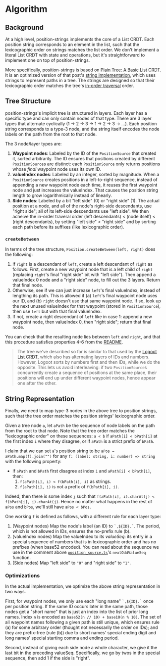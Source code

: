 # Algorithm

## Background

At a high level, position-strings implements the core of a List CRDT. Each position string corresponds to an element in the list, such that the lexicographic order on strings matches the list order. We don't implement a literal List CRDT with state and operations, but it's straightforward to implement one on top of position-strings.

More specifically, position-strings is based on [Plain Tree: A Basic List CRDT](https://mattweidner.com/2022/10/21/basic-list-crdt.html#a-basic-uniquely-dense-total-order). It is an optimized version of that post's [string implementation](https://mattweidner.com/2022/10/21/basic-list-crdt.html#intro-string-implementation), which uses strings to represent paths in a tree. The strings are designed so that their lexicographic order matches the tree's [in-order traversal](https://en.wikipedia.org/wiki/Tree_traversal#In-order,_LNR) order.

## Tree Structure

position-strings's implicit tree is structured in layers. Each layer has a specific type and can only contain nodes of that type. There are 3 layer types that alternate cyclically (1 -> 2 -> 3 -> 1 -> 2 -> 3 -> ...). Each position string corresponds to a type-3 node, and the string itself encodes the node labels on the path from the root to that node.

The 3 node/layer types are:

1. **Waypoint nodes**: Labeled by the ID of the `PositionSource` that created it, sorted arbitrarily. The ID ensures that positions created by different `PositionSource`s are distinct: each `PositionSource` only returns positions whose _final_ waypoint node uses its own ID.
2. **valueIndex nodes**: Labeled by an integer, sorted by magnitude. When a `PositionSource` creates positions in a left-to-right sequence, instead of appending a new waypoint node each time, it reuses the first waypoint node and just increases the valueIndex. That causes the position string length to grow logarithmically instead of linearly.
3. **Side nodes**: Labeled by a bit "left side" (0) or "right side" (1). The actual position at a node, and all of the node's right-side descendants, use "right side"; all of its left-side descendants use "left side". We then acheive the in-order traveral order (left descendants) < (node itself) < (right descendants), by setting "left side" < "right side" and by sorting each path before its suffixes (like lexicographic order).

### `createBetween`

In terms of the tree structure, `Position.createBetween(left, right)` does the following:

1. If `right` is a descendant of `left`, create a left descendant of `right` as follows. First, create a new waypoint node that is a left child of `right` (replacing `right`'s final "right side" bit with "left side"). Then append a valueIndex 0 node and a "right side" node, to fill out the 3 layers. Return that final node.
2. Otherwise, see if we can just increase `left`'s final valueIndex, instead of lengthing its path. This is allowed if (a) `left`'s final waypoint node uses our ID, and (b) `right` doesn't use that same waypoint node. If so, look up the next unused valueIndex for that waypoint (stored in `PositionSource`), then use `left` but with that final valueIndex.
3. If not, create a right descendant of `left` like in case 1: append a new waypoint node, then valueIndex 0, then "right side"; return that final node.

You can check that the resulting node lies between `left` and `right`, and that this procedure satisfies properties 4-6 from the [README](./README.md).

> The tree we've described so far is similar to that used by the [Logoot List CRDT](https://doi.org/10.1109/ICDCS.2009.75), which also has alternating layers of IDs and numbers. However, Logoot sorts by numbers first and then IDs, while we do the opposite. This lets us avoid interleaving: if two `PositionSource`s concurrently create a sequence of positions at the same place, their positions will end up under different waypoint nodes, hence appear one after the other.

## String Representation

Finally, we need to map type-3 nodes in the above tree to position strings, such that the tree order matches the position strings' lexicographic order.

Given a tree node `a`, let `aPath` be the sequence of node labels on the path from the root to that node. Note that the tree order matches the "lexicographic order" on these sequences: `a < b` if `aPath[i] < bPath[i]` at the first index `i` where they disagree, or if `aPath` is a strict prefix of `bPath`.

I claim that we can set `a`'s position string to be `aPos = aPath.map(f).join("")` for any `f: (label: string, i: number) => string` with the following property:

- If `aPath` and `bPath` first disagree at index `i` and `aPath[i] < bPath[i]`, then:
  1. `f(aPath[i], i) < f(bPath[i], i)` as strings.
  2. `f(aPath[i], i)` is not a prefix of `f(bPath[i], i)`.

Indeed, then there is some index `j` such that `f(aPath[i], i).charAt(j) < f(bPath[i], i).charAt(j)`. Hence no matter what happens in the rest of `aPos` and `bPos`, we'll still have `aPos < bPos`.

One working `f` is defined as follows, with a different rule for each layer type:

1. (Waypoint nodes) Map the node's label (an ID) to `` `,${ID}.` ``. The period, which is not allowed in IDs, ensures the no-prefix rule (b).
2. (valueIndex nodes) Map the valueIndex to its _valueSeq_: its entry in a special sequence of numbers that is in lexicographic order and has no prefixes (when base52 encoded). You can read about the sequence we use in the comment above [`position_source.ts`](./src/position_source.ts)'s `nextOddValueSeq` function.
3. (Side nodes) Map "left side" to `"0"` and "right side" to `"1"`.

### Optimizations

In the actual implementation, we optimize the above string representation in two ways.

First, for waypoint nodes, we only use each "long name" `` `,${ID}.` `` once per position string. If the same ID occurs later in the same path, those nodes get a "short name" that is just an index into the list of prior long names. Index `n` is encoded as `base52(n // 10) + base10(n % 10)`. The set of all waypoint names following a given path is still unique, which ensures rule (a) for some arbitrary order (thought not necessarily the order on IDs); and they are prefix-free (rule (b)) due to short names' special ending digit and long names' special starting comma and ending period.

Second, instead of giving each side node a whole character, we give it the last bit in the preceding valueSeq. Specifically, we go by twos in the special sequence, then add 1 if the side is "right".
